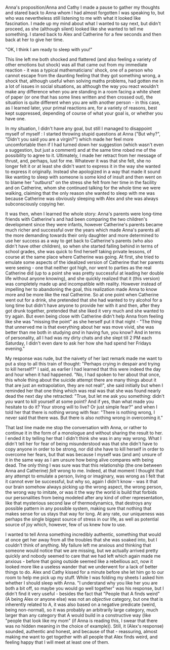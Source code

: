 Anna's proposition/Anna and Cathy
I made a pause to gather my thoughts and stared back to Anna whom I had almost forgotten I was speaking to, but who was nevertheless still listening to me with what it looked like fascination. I made up my mind about what I wanted to say next, but didn't proceed, as she (although silent) looked like she wanted to tell me something. I stared back to Alex and Catherine for a few seconds and then back at her to give her time.

"OK, I think I am ready to sleep with you!"

This line left me both shocked and flattered (and also feeling a variety of other emotions but shock) was all that came out from my immediate reaction - it was a typical mathematicians' shock, one of a person who cannot escape from the daunting feeling that they got something wrong, a shock that, although useful when solving maths problems, had gotten me in a lot of issues in social situations, as although the way you react wouldn't make any difference when you are standing in a room facing a white sheet of paper (or one that has some lines written and then crossed out), the situation is quite different when you are with another person - in this case, as I learned later, your primal reactions are, for a variety of reasons, best kept suppressed, depending of course of what your goal is, or whether you have one.

In my situation, I didn't have any goal, but still I managed to disappoint myself of myself : I started throwing stupid questions at Anna ("But why?", "Didn't you said you are a virgin?") which made her feel more uncomfortable then if I had turned down her suggestion (which wasn't even a suggestion, but just a comment) and at the same time robed me of the possibility to agree to it. Ultimately, I made her retract from her message of thrust, and, perhaps, lust for me. Whatever it was that she felt, she no longer felt it or at least she didn't want to express it in the way she wanted to express it originally. Instead she apologized in a way that made it sound like wanting to sleep with someone is some kind of insult and then went on to blame her "outburst" on the stress she felt from her time in the facility and on Catherine, whom she continued talking for the whole time we were walking, claiming that the only reason she wanted to sleep with me was because Catherine was obviously sleeping with Alex and she was always subconsciously copying her. 

It was then, when I learned the whole story: Anna's parents were long-time friends with Catherine's and had been comparing the two children's development since they were infants, however Catherine's parents became much richer and successful over the years which made Anna's parents all the more demanding towards their only daughter and more determined to use her success as a way to get back to Catherine's parents (who also didn't have other children), so when she started falling behind in terms of school grades, she was quick to find herself taking private lessons, of course at the same place where Catherine was going. At first, she tried to emulate some aspects of the idealized version of Catherine that her parents were seeing - one that neither got high, nor went to parties as the real Catherine did (up to a point she was pretty successful at leading her double life without anyone knowing), and she quickly realized that it (this version) was completely made up and incompatible with reality. However instead of impelling her to abandoning the goal, this realization made Anna to know more  and be more like the real Catherine. So at one point when Catherine went out for a drink, she pretended that she had wanted to try alcohol for a long time but didn't have anyone to provide her with it and then, after they got drunk together, pretended that she liked it very much and she wanted to try again. But even being close with Catherine didn't help Anna from feeling like she was "missing the point" as she herself put it that night - "The thing that unnerved me is that everything about her was move vivid, she was better than me both in studying *and* in having fun, you know? And in terms of personality, all I had was my dirty chats and she slept till 2 PM each Saturday, I didn't even dare to ask her how she had spend her Fridays evening." 

My response was rude, but the naivety of her last remark made me want to put a stop to all this train of thought: "Perhaps crying in despair and trying to kill herself?" I said, as earlier I had learned that this were indeed the day and hour when it had happened. "No, I had spoken to her about that once, this whole thing about the suicide attempt there are many things about it that are just an extrapolation, they are not real!", she said initially but when I reminded her that one thing which was real was that  she was found nearly dead the next day she retracted: "True, but let me ask you something:  didn't *you* want to kill yourself at some point? And if yes, than  what made you hesitate to do it? Your strong will to live? Or just simple fear?" and when I told her that there is nothing wrong with fear: "There is nothing wrong, I never said that there was. But there is also nothing wrong in overcoming it."

That last line made me stop the conversation with Anna, or rather to continue it in the form of a monologue and without sharing the result to her. I ended it by telling her that I didn't think she was in any way wrong. What I didn't tell her for fear of being misunderstood  was that she didn't have to copy anyone in order to be strong, nor did she have to kill herself in order to overcome her fears, but that was because I myself was (and am) unsure of it in the same way as I am unsure how being alive compares with being dead. The only thing I was sure was that this relationship (the one between Anna and Catherine) *felt* wrong to me. Indeed, at that moment I thought that any attempt to emulate a person, living or imaginary, was wrong as I felt that it cannot ever be successful, but why so, again I didn't know - was it that our brain somehow always picking up the wrong aspect, the wrong person, the wrong way to imitate, or was it the way the world is build that forbids our personalities from being modeled after any kind of other representation, like that mysterious second law of thermodynamics, that destroys any possible pattern in any possible system, making sure that nothing that makes sense for us stays that way for long. At any rate, our uniqueness was perhaps the single biggest source of stress in our life, as well as potential source of joy which, however, few of us knew how to use.

I wanted to tell Anna something incredibly authentic, something that would at once get her away from all the troubles that she was soaked into, but I couldn't think of anything. My failure left me anxious and thinking that someone would notice that we are missing, but we actually arrived pretty quickly and nobody seemed to care that we had left which again made me anxious - before that going outside seemed like a rebellious act, now it looked more like a useless wander that we underwent for a lack of better things to do. Alex and Cathy kissed for a minute before she let him go to our room to help me pick up my stuff. While I was folding my sheets I asked him whether I should sleep with Anna. "I understand why you like her you are both a bit off, so maybe you would go well together" was his response, but I didn't find it very useful - besides the fact that "People that A finds weird" (A being Alex or anyone else) was not an *objective* category, but one that is inherently related to A, it was also based on a negative predicate (weird, being non-normal), so it was probably an arbitrarily large category, much larger than any category that A would build in a constructive way (like "people that look like my mom" (if Anna is reading this, I swear that there was no hidden meaning in the choice of example)). Still, it (Alex's response) sounded, authentic and honest, and because of that - reassuring, almost making me want to get together with all people that Alex finds weird, and feeling happy that I will meet at least one of them.
